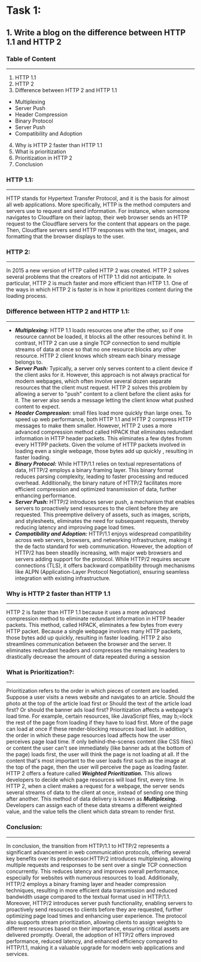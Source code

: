#  **Task 1:**
## **1. Write a blog on the difference between HTTP 1.1 and HTTP 2**

### **Table of Content**
________________________________________________________________________________________

1. HTTP 1.1
2. HTTP 2
3. Difference between HTTP 2 and HTTP 1.1
+ Multiplexing
+ Server Push
+ Header Compression
+ Binary Protocol
+ Server Push
+ Compatibility and Adoption
4. Why is HTTP 2 faster than HTTP 1.1
5. What is prioritization
6. Prioritization in HTTP 2
7. Conclusion


### **HTTP 1.1:**
_______________________________________________________________________________________

HTTP stands for Hypertext Transfer Protocol, and it is the basis for almost all web applications. More specifically, HTTP is the method computers and servers use to request and send information. For instance, when someone navigates to Cloudflare on their laptop, their web browser sends an HTTP request to the Cloudflare servers for the content that appears on the page. Then, Cloudflare servers send HTTP responses with the text, images, and formatting that the browser displays to the user.
### **HTTP 2:**
_______________________________________________________________________________________

In 2015 a new version of HTTP called HTTP 2 was created. HTTP 2 solves several problems that the creators of HTTP 1.1 did not anticipate. In particular, HTTP 2 is much faster and more efficient than HTTP 1.1. One of the ways in which HTTP 2 is faster is in how it prioritizes content during the loading process.
### **Difference between HTTP 2 and HTTP 1.1:**
_______________________________________________________________________________________

+ **_Multiplexing:_** HTTP 1.1 loads resources one after the other, so if one resource cannot be loaded, it blocks all the other resources behind it. In contrast, HTTP 2 can use a single TCP connection to send multiple streams of data at once so that no one resource blocks any other resource. HTTP 2 client knows which stream each binary message belongs to.
+ **_Server Push:_** Typically, a server only serves content to a client device if the client asks for it. However, this approach is not always practical for modern webpages, which often involve several dozen separate resources that the client must request. HTTP 2 solves this problem by allowing a server to "push" content to a client before the client asks for it. The server also sends a message letting the client know what pushed content to expect.
+ **_Header Compression:_** small files load more quickly  than large ones. To speed up web performance, both HTTP 1.1 and HTTP 2 compress HTTP messages to make them smaller. However, HTTP 2 uses a more advanced compression method called HPACK that eliminates redundant information in HTTP header packets. This eliminates a few dytes fromm every HTTPP packets. Given the volume of HTTP packets involved in loading even a single webpage, those bytes add up quickly , resulting in faster loading.
+ **_Binary Protocol:_** While HTTP/1.1 relies on textual representations of data, HTTP/2 employs a binary framing layer. This binary format reduces parsing complexity, leading to faster processing and reduced overhead. Additionally, the binary nature of HTTP/2 facilitates more efficient compression and optimized transmission of data, further enhancing performance.
+ **_Server Push:_** HTTP/2 introduces server push, a mechanism that enables servers to proactively send resources to the client before they are requested. This preemptive delivery of assets, such as images, scripts, and stylesheets, eliminates the need for subsequent requests, thereby reducing latency and improving page load times.
+ **_Compatibility and Adoption:_** HTTP/1.1 enjoys widespread compatibility across web servers, browsers, and networking infrastructure, making it the de facto standard for web communication. However, the adoption of HTTP/2 has been steadily increasing, with major web browsers and servers adding support for the protocol. While HTTP/2 requires secure connections (TLS), it offers backward compatibility through mechanisms like ALPN (Application-Layer Protocol Negotiation), ensuring seamless integration with existing infrastructure.
### **Why is HTTP 2 faster than HTTP 1.1**
_______________________________________________________________________________________

HTTP 2 is faster than HTTP 1.1 because it uses a more advanced compression method to eliminate redundant information in HTTP header packets. This method, called HPACK, eliminates a few bytes from every HTTP packet. Because a single webpage involves many HTTP packets, those bytes add up quickly, resulting in faster loading. HTTP 2 also streamlines communication between the browser and the server. It eliminates redundant headers and compresses the remaining headers to drastically decrease the amount of data repeated during a session
### **What is Prioritization?:**
_______________________________________________________________________________________

Prioritization refers to the order in which pieces of content are loaded. Suppose a user visits a news website and navigates to an article. Should the photo at the top of the article load first or Should the text of the article load first? Or should the banner ads load first?
Prioritization affects a webpage's load time. For example, certain resources, like JavaScript files, may b;=lock the rest of the page from loading if they have to load first. More of the page can load at once if these render-blocking resources load last. In addition, the order in which these page resources load affects how the user perceives page load time. If only behind-the-scenes content (like CSS files) or content the user can't see immediately (like banner ads at the bottom of the page) loads first, the user will think the page is not loading at all. If the content that's most important to the user loads first such as the image at the top of the page, then the user will perceive the page as loading faster.
HTTP 2 offers a feature called **_Weighted Prioritization._** This allows developers to decide which page resources will load first, every time. In HTTP 2, when a client makes a request for a webpage, the server sends several streams of data to the client at once, instead of sending one thing after another. This method of data delivery is known as **_Multiplexing._** Developers can assign each of these data streams a different weighted value, and the value tells the client which data stream to render first.
### **Conclusion:**
_______________________________________________________________________________________

In conclusion, the transition from HTTP/1.1 to HTTP/2 represents a significant advancement in web communication protocols, offering several key benefits over its predecessor.HTTP/2 introduces multiplexing, allowing multiple requests and responses to be sent over a single TCP connection concurrently. This reduces latency and improves overall performance, especially for websites with numerous resources to load. Additionally, HTTP/2 employs a binary framing layer and header compression techniques, resulting in more efficient data transmission and reduced bandwidth usage compared to the textual format used in HTTP/1.1. Moreover, HTTP/2 introduces server push functionality, enabling servers to proactively send resources to clients before they are requested, further optimizing page load times and enhancing user experience. The protocol also supports stream prioritization, allowing clients to assign weights to different resources based on their importance, ensuring critical assets are delivered promptly. Overall, the adoption of HTTP/2 offers improved performance, reduced latency, and enhanced efficiency compared to HTTP/1.1, making it a valuable upgrade for modern web applications and services.
